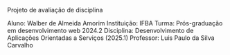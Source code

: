 Projeto de avaliação de disciplina

Aluno: Walber de Almeida Amorim
Instituição: IFBA
Turma: Prós-graduação em desenvolvimento web 2024.2
Disciplina: Desenvolvimento de Aplicações Orientadas a Serviços (2025.1)
Professor: Luis Paulo da Silva Carvalho
